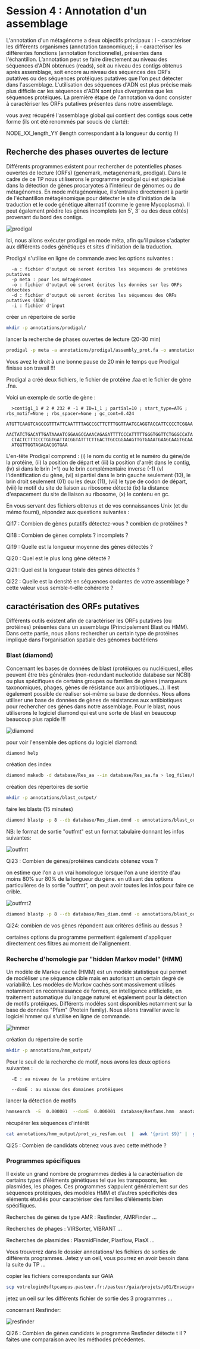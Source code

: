 # Session 4 : Annotation d'un assemblage

L'annotation d'un métagénome a deux objectifs principaux : i - caractériser les différents organismes (annotation taxonomique); ii - caractériser les différentes fonctions (annotation fonctionnelle), présentes dans l'échantillon. L’annotation peut se faire directement au niveau des séquences d'ADN obtenues (reads), soit au niveau des contigs obtenus après assemblage, soit encore au niveau des séquences des ORFs putatives ou des séquences protéiques putatives que l'on peut détecter dans l'assemblage. L'utilisation des séquences d'ADN est plus précise mais plus difficile car les séquences d'ADN sont plus divergentes que les séquences protéiques. La première étape de l'annotation va donc consister à caractériser les ORFs putatives présentes dans notre assemblage.

vous avez récupéré l'assemblage global qui contient des contigs sous cette forme (ils ont été renommés par soucis de clarté):

NODE_XX_length_YY (length correspondant à la longueur du contig !!)

##	Recherche des phases ouvertes de lecture

Différents programmes existent pour rechercher de potentielles phases ouvertes de lecture (ORFs) (genemark, metagenemark, prodigal). Dans le cadre de ce TP nous utiliserons le programme prodigal qui est spécialisé dans la détection de gènes procaryotes à l'intérieur de génomes ou de métagénomes. En mode métagénomique, il s'entraîne directement à partir de l'échantillon métagénomique pour détecter le site d'initiation de la traduction et le code génétique alternatif (comme le genre Mycoplasma). Il peut également prédire les gènes incomplets (en 5', 3' ou des deux côtés) provenant du bord des contigs.

![prodigal](docs/images/prodigal.png)

Ici, nous allons exécuter prodigal en mode méta, afin qu'il puisse s'adapter aux différents codes génétiques et sites d'initiation de la traduction.

Prodigal s'utilise en ligne de commande avec les options suivantes :

      -a : fichier d'output où seront écrites les séquences de protéines putatives
      -p meta : pour les métagénomes
      -o : fichier d'output où seront écrites les données sur les ORFs détectées
      -d : fichier d'output où seront écrites les séquences des ORFs putatives (ADN)
      -i : fichier d'input

créer un répertoire de sortie

```sh
mkdir -p annotations/prodigal/
```

lancer la recherche de phases ouvertes de lecture (20-30 min)

```sh
prodigal -p meta -a annotations/prodigal/assembly_prot.fa -o annotations/prodigal/assembly.gene -d annotations/prodigal/assembly_gene.fa -i  assemblage/assembly_all.fa > log_files/prodigal.log  2>&1
```

Vous avez le droit à une bonne pause de 20 min le temps que Prodigal finisse son travail !!!


Prodigal a créé deux fichiers, le fichier de protéine .faa et le fichier de gène .fna. 

Voici un exemple de sortie de gène :

      >contig1_1 # 2 # 232 # -1 # ID=1_1 ; partial=10 ; start_type=ATG ; rbs_motif=None ; rbs_spacer=None ; gc_cont=0.424
      ATGTTCAAGTCAGCCGTTTATTCAATTTTAGCCGCTTCTTTGGTTAATGCAGGTACCATTCCCCTCGGAA
      AACTATCTGACATTGATAAAATCGGAAGCCAAACAGAGATTTTCCCATTTTTGGGTGGTTCTGGGCCATA
      CTACTCTTTCCCTGGTGATTACGGTATTTCTTGACTTGCCGGAAAGTTGTGAAATGAAGCAAGTGCAA
      ATGGTTGGTAGACACGGTGAA

L'en-tête Prodigal comprend : (i) le nom du contig et le numéro du gène/de la protéine, (ii) la position de départ et (iii) la position d'arrêt dans le contig, (iv) si dans le brin (+1) ou le brin complémentaire inverse (-1) (v) l'identification du gène, (vi) si partiel dans le brin gauche seulement (10), le brin droit seulement (01) ou les deux (11), (vii) le type de codon de départ, (viii) le motif du site de liaison au ribosome détecté (ix) la distance d'espacement du site de liaison au ribosome, (x) le contenu en gc.


En vous servant des fichiers obtenus et de vos connaissances Unix (et du mémo fourni), répondez aux questions suivantes :

Qi17 : Combien de gènes putatifs détectez-vous ? combien de protéines ?

Qi18 : Combien de gènes complets ? incomplets ?

Qi19 : Quelle est la longueur moyenne des gènes détectés ?

Qi20 : Quel est le plus long gène détecté ?

Qi21 : Quel est la longueur totale des gènes détectés ?

Qi22 : Quelle est la densité en séquences codantes de votre assemblage ? cette valeur vous semble-t-elle cohérente ?


## caractérisation des ORFs putatives

Différents outils existent afin de caractériser les ORFs putatives (ou protéines) présentes dans un assemblage (Principalement Blast ou HMM). Dans cette partie, nous allons rechercher un certain type de protéines impliqué dans l'organisation spatiale des génomes bactériens

### Blast (diamond)

Concernant les bases de données de blast (protéiques ou nucléiques), elles peuvent être très générales (non-redundant nucleotide database sur NCBI) ou plus spécifiques de certains groupes ou familles de gènes (marqueurs taxonomiques, phages, gènes de résistance aux antibiotiques...). Il est également possible de réaliser soi-même sa base de données. Nous allons utiliser une base de données de gènes de résistances aux antibiotiques pour rechercher ces gènes dans notre assemblage.
Pour le blast, nous utiliserons le logiciel diamond qui est une sorte de blast en beaucoup beaucoup plus rapide !!!

![diamond](docs/images/diamond.png)

pour voir l'ensemble des options du logiciel diamond:

```sh
diamond help
```

création des index

```sh
diamond makedb -d database/Res_aa --in database/Res_aa.fa > log_files/blastdb_diamond.log 2>&1
```

création des répertoires de sortie

```sh
mkdir -p annotations/blast_output/
```

faire les blasts (15 minutes) 
```sh
diamond blastp -p 8 --db database/Res_diam.dmnd -o annotations/blast_output/prot_vs_AMR.txt --outfmt 6 -q annotations/prodigal/assembly_prot.fa
```

NB: le format de sortie "outfmt" est un format tabulaire donnant les infos suivantes:

![outfmt](docs/images/outfmt.png)

Qi23 : Combien de gènes/protéines candidats obtenez vous ? 

on estime que l'on a un vrai homologue lorsque l'on a une identité d'au moins 80% sur 80% de la longueur du gène. en utlisant des options particulières de la sortie "outfmt", on peut avoir toutes les infos pour faire ce crible.

![outfmt2](docs/images/outfmt2.png)

```sh
diamond blastp -p 8 --db database/Res_diam.dmnd -o annotations/blast_output/prot_vs_AMR.txt --outfmt 6 qseqid sseqid pident qcovs  -q annotations/prodigal/assembly_prot.fa
```

Qi24: combien de vos gènes répondent aux critères définis au dessus ?

certaines options du programme permettent également d'appliquer directement ces filtres au moment de l'alignement.

### Recherche d'homologie par "hidden Markov model" (HMM)

Un modèle de Markov caché (HMM) est un modèle statistique qui permet de modéliser une séquence cible mais en autorisant un certain degré de variabilité. Les modèles de Markov cachés sont massivement utilisés notamment en reconnaissance de formes, en intelligence artificielle, en traitement automatique du langage naturel et également pour la détection de motifs protéiques. Différents modèles sont disponibles notamment sur la base de données "Pfam" (Protein family).
Nous allons travailler avec le logiciel hmmer qui s'utilise en ligne de commande. 

![hmmer](docs/images/hmmer.png)

création du répertoire de sortie 

```sh
mkdir -p annotations/hmm_output/
```

Pour le seuil de la recherche de motif, nous avons les deux options suivantes :

      -E : au niveau de la protéine entière

      --domE : au niveau des domaines protéiques

lancer la détection de motifs

```sh
hmmsearch  -E  0.000001  --domE  0.000001  database/Resfams.hmm  annotations/prodigal/assembly_prot.fa  >  annotations/hmm_output/prot_vs_resfam.out
```
récupérer les séquences d'intérêt

```sh
cat annotations/hmm_output/prot_vs_resfam.out  |  awk '{print $9}' |  grep  'NODE'  >  annotations/hmm_output/prot_vs_resfam.txt
```

Qi25 : Combien de candidats obtenez vous avec cette méthode ? 


### Programmes spécifiques

Il existe un grand nombre de programmes dédiés à la caractérisation de certains types d’éléments génétiques tel que les transposons, les plasmides, les phages. Ces programmes s’appuient généralement sur des séquences protéiques, des modèles HMM et d’autres spécificités des éléments étudiés pour caractériser des familles d’éléments bien spécifiques.

Recherches de gènes de type AMR : Resfinder, AMRFinder ...

Recherches de phages : VIRSorter, VIBRANT ...

Recherches de plasmides : PlasmidFinder, Plasflow, PlasX ...

Vous trouverez dans le dossier annotations/ les fichiers de sorties de différents programmes. Jetez y un oeil, vous pourrez en avoir besoin dans la suite du TP ...

copier les fichiers correspondants sur GAIA
```sh
scp votrelogin@sftpcampus.pasteur.fr:/pasteur/gaia/projets/p01/Enseignements/GAIA_ENSEIGNEMENTS/ANALYSE_DES_GENOMES_2021-2022/TP_Meta3C/annotations/*_results_table.txt annotations/
```
jetez un oeil sur les différents fichier de sortie des 3 programmes ...

concernant Resfinder:

![resfinder](docs/images/Resfinder.png)

Qi26 : Combien de gènes candidats le programme Resfinder détecte t il ? faites une comparaison avec les méthodes précédentes.



